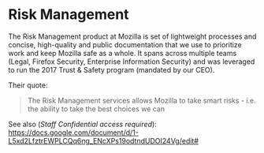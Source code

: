 # Risk Management

The Risk Management product at Mozilla is set of lightweight processes and concise, high-quality and public documentation that we use to prioritize work and keep Mozilla safe as a whole. It spans across multiple teams (Legal, Firefox Security, Enterprise Information Security)  and was leveraged to run the 2017 Trust & Safety program (mandated by our CEO).

Their quote:
  > The Risk Management services allows Mozilla to take smart risks - i.e. the ability to take the best choices we can


See also (*Staff Confidential access required*): https://docs.google.com/document/d/1-L5xd2LfztrEWPLCQq6ng_ENcXPs19odtndUDOI24Vg/edit#
